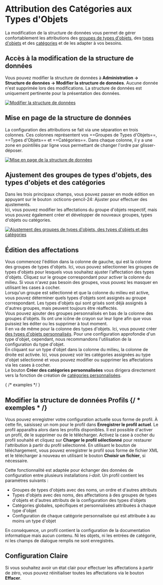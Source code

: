 # Attribution des Catégories aux Types d'Objets

La modification de la structure de données vous permet de gérer confortablement les attributions des [groupes de types d'objets](../glossary.md), des [types d'objets](../glossary.md) et des [catégories](../glossary.md) et de les adapter à vos besoins.

## Accès à la modification de la structure de données

Vous pouvez modifier la structure de données à **Administration → Structure de données → Modifier la structure de données**. Aucune donnée n'est supprimée lors des modifications. La structure de données est uniquement pertinente pour la présentation des données.

[![Modifier la structure de données](../assets/images/en/basics/assignment-of-categories-to-object-types/1-aoctot.png)](../assets/images/en/basics/assignment-of-categories-to-object-types/1-aoctot.png)

## Mise en page de la structure de données

La configuration des attributions se fait via une séparation en trois colonnes. Ces colonnes représentent vos ==Groupes de Types d'Objets==, ==Types d'Objets== et ==Catégories==. Dans chaque colonne, il y a une zone en pointillés par ligne vous permettant de changer l'ordre par glisser-déposer.

[![Mise en page de la structure de données](../assets/images/en/basics/assignment-of-categories-to-object-types/2-aoctot.png)](../assets/images/en/basics/assignment-of-categories-to-object-types/2-aoctot.png)

## Ajustement des groupes de types d'objets, des types d'objets et des catégories

Dans les trois principaux champs, vous pouvez passer en mode édition en appuyant sur le bouton :octicons-pencil-24: Ajuster pour effectuer des ajustements.<br>
Ici, vous pouvez modifier les affectations du groupe d'objets respectif, mais vous pouvez également créer et développer de nouveaux groupes, types d'objets ou catégories.

[![Ajustement des groupes de types d'objets, des types d'objets et des catégories](../assets/images/en/basics/assignment-of-categories-to-object-types/4-aoctot.png)](../assets/images/en/basics/assignment-of-categories-to-object-types/4-aoctot.png)

## Édition des affectations

Vous commencez l'édition dans la colonne de gauche, qui est la colonne des groupes de types d'objets. Ici, vous pouvez sélectionner les groupes de types d'objets pour lesquels vous souhaitez ajuster l'affectation des types d'objets. Cliquez sur le groupe correspondant pour activer la colonne du milieu. Si vous n'avez pas besoin des groupes, vous pouvez les masquer en utilisant les cases à cocher.<br>
Lorsqu'un groupe est sélectionné et que la colonne du milieu est active, vous pouvez déterminer quels types d'objets sont assignés au groupe correspondant. Les types d'objets qui sont grisés sont déjà assignés à d'autres groupes, mais peuvent toujours être réaffectés.<br>
Vous pouvez ajouter des groupes personnalisés en bas de la colonne des groupes d'objets. Ils ont une icône de crayon sur leur ligne afin que vous puissiez les éditer ou les supprimer à tout moment.<br>
Il en va de même pour la colonne des types d'objets. Ici, vous pouvez créer [des types d'objets personnalisés](./custom-object-types.md). Pour une configuration approfondie d'un type d'objet, cependant, nous recommandons l'utilisation de la configuration du type d'objet.<br>
En cliquant sur un type d'objet dans la colonne du milieu, la colonne de droite est activée. Ici, vous pouvez voir les catégories assignées au type d'objet sélectionné et vous pouvez modifier ou supprimer les affectations via les cases à cocher.<br>
Le bouton **Créer des catégories personnalisées** vous dirigera directement vers la fonction de création de [catégories personnalisées](./custom-categories.md). 

{ /* examples */ }

## Modifier la structure de données Profils {/ * exemples * /}

Vous pouvez enregistrer votre configuration actuelle sous forme de profil. À cette fin, saisissez un nom pour le profil dans **Enregistrer le profil actuel**. Le profil apparaîtra alors dans les profils disponibles. Il est possible d'activer un profil, de le supprimer ou de le télécharger. Activez la case à cocher du profil souhaité et cliquez sur **Charger le profil sélectionné** pour restaurer l'attribution à partir du profil sélectionné. En utilisant le bouton de téléchargement, vous pouvez enregistrer le profil sous forme de fichier XML et le télécharger à nouveau en utilisant le bouton **Choisir un fichier**, si nécessaire.

Cette fonctionnalité est adaptée pour échanger des données de configuration entre plusieurs installations _i-doit_. Un profil contient les paramètres suivants :

- Groupes de types d'objets avec des noms, un ordre et d'autres attributs
- Types d'objets avec des noms, des affectations à des groupes de types d'objets et d'autres attributs de la configuration des types d'objets
- Catégories globales, spécifiques et personnalisées attribuées à chaque type d'objet
- Configuration de chaque catégorie personnalisée qui est attribuée à au moins un type d'objet

En conséquence, un profil contient la configuration de la documentation informatique mais aucun contenu. Ni les objets, ni les entrées de catégorie, ni les champs de dialogue remplis ne sont enregistrés.

## Configuration Claire

Si vous souhaitez avoir un état clair pour effectuer les affectations à partir de zéro, vous pouvez réinitialiser toutes les affectations via le bouton **Effacer**.

